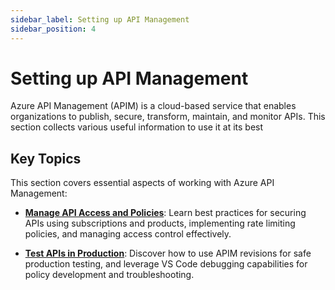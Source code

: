 ```yaml
---
sidebar_label: Setting up API Management
sidebar_position: 4
---
```


# Setting up API Management

Azure API Management (APIM) is a cloud-based service that enables organizations
to publish, secure, transform, maintain, and monitor APIs. This section collects
various useful information to use it at its best

## Key Topics

This section covers essential aspects of working with Azure API Management:

- **[Manage API Access and Policies](./api-access-policies.md)**: Learn best
  practices for securing APIs using subscriptions and products, implementing
  rate limiting policies, and managing access control effectively.

- **[Test APIs in Production](./debugging.md)**: Discover how to use APIM
  revisions for safe production testing, and leverage VS Code debugging
  capabilities for policy development and troubleshooting.
